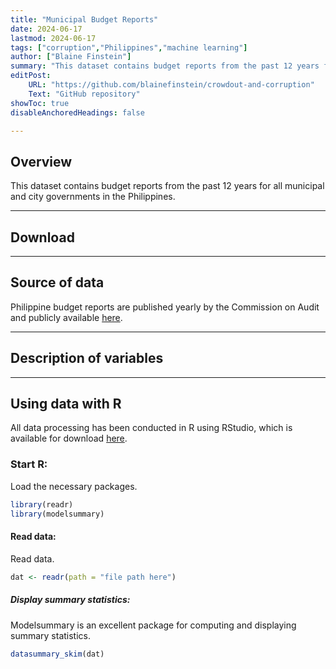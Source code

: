 ```yaml
---
title: "Municipal Budget Reports" 
date: 2024-06-17
lastmod: 2024-06-17
tags: ["corruption","Philippines","machine learning"]
author: ["Blaine Finstein"]
summary: "This dataset contains budget reports from the past 12 years for all municipal and city governments in the Philippines."
editPost:
    URL: "https://github.com/blainefinstein/crowdout-and-corruption"
    Text: "GitHub repository"
showToc: true
disableAnchoredHeadings: false

---
```


## Overview

This dataset contains budget reports from the past 12 years for all municipal and city governments in the Philippines.

---

## Download

---

## Source of data

Philippine budget reports are published yearly by the Commission on Audit and publicly available [here](https://www.coa.gov.ph/reports/annual-audit-reports/aar-local-government-units/).

---

## Description of variables

---

## Using data with R

All data processing has been conducted in R using RStudio, which is available for download [here](https://posit.co/download/rstudio-desktop/).

### Start R:

Load the necessary packages.

```r
library(readr)
library(modelsummary)
```

#### Read data:

Read data.

```r
dat <- readr(path = "file path here")
```

##### Display summary statistics:

Modelsummary is an excellent package for computing and displaying summary statistics.

```r
datasummary_skim(dat)
```
